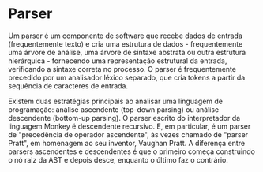 # Parser

Um parser é um componente de software que recebe dados de entrada (frequentemente texto) e cria uma estrutura de dados - frequentemente uma árvore de análise, uma árvore de sintaxe abstrata ou outra estrutura hierárquica - fornecendo uma representação estrutural da entrada, verificando a sintaxe correta no processo. O parser é frequentemente precedido por um analisador léxico separado, que cria tokens a partir da sequência de caracteres de entrada.

Existem duas estratégias principais ao analisar uma linguagem de programação: análise ascendente (top-down parsing) ou análise descendente (bottom-up parsing). O parser escrito do interpretador da linguagem Monkey é descendente recursivo. E, em particular, é um parser de "precedência de operador ascendente", às vezes chamado de "parser Pratt", em homenagem ao seu inventor, Vaughan Pratt. A diferença entre parsers ascendentes e descendentes é que o primeiro começa construindo o nó raiz da AST e depois desce, enquanto o último faz o contrário.